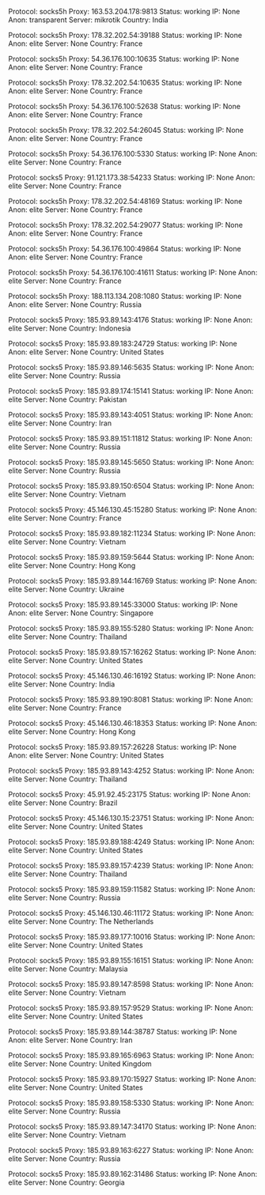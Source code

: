 Protocol: socks5h
Proxy: 163.53.204.178:9813
Status: working
IP: None
Anon: transparent
Server: mikrotik
Country: India

Protocol: socks5h
Proxy: 178.32.202.54:39188
Status: working
IP: None
Anon: elite
Server: None
Country: France

Protocol: socks5h
Proxy: 54.36.176.100:10635
Status: working
IP: None
Anon: elite
Server: None
Country: France

Protocol: socks5h
Proxy: 178.32.202.54:10635
Status: working
IP: None
Anon: elite
Server: None
Country: France

Protocol: socks5h
Proxy: 54.36.176.100:52638
Status: working
IP: None
Anon: elite
Server: None
Country: France

Protocol: socks5h
Proxy: 178.32.202.54:26045
Status: working
IP: None
Anon: elite
Server: None
Country: France

Protocol: socks5h
Proxy: 54.36.176.100:5330
Status: working
IP: None
Anon: elite
Server: None
Country: France

Protocol: socks5
Proxy: 91.121.173.38:54233
Status: working
IP: None
Anon: elite
Server: None
Country: France

Protocol: socks5h
Proxy: 178.32.202.54:48169
Status: working
IP: None
Anon: elite
Server: None
Country: France

Protocol: socks5h
Proxy: 178.32.202.54:29077
Status: working
IP: None
Anon: elite
Server: None
Country: France

Protocol: socks5h
Proxy: 54.36.176.100:49864
Status: working
IP: None
Anon: elite
Server: None
Country: France

Protocol: socks5h
Proxy: 54.36.176.100:41611
Status: working
IP: None
Anon: elite
Server: None
Country: France

Protocol: socks5h
Proxy: 188.113.134.208:1080
Status: working
IP: None
Anon: elite
Server: None
Country: Russia

Protocol: socks5
Proxy: 185.93.89.143:4176
Status: working
IP: None
Anon: elite
Server: None
Country: Indonesia

Protocol: socks5
Proxy: 185.93.89.183:24729
Status: working
IP: None
Anon: elite
Server: None
Country: United States

Protocol: socks5
Proxy: 185.93.89.146:5635
Status: working
IP: None
Anon: elite
Server: None
Country: Russia

Protocol: socks5
Proxy: 185.93.89.174:15141
Status: working
IP: None
Anon: elite
Server: None
Country: Pakistan

Protocol: socks5
Proxy: 185.93.89.143:4051
Status: working
IP: None
Anon: elite
Server: None
Country: Iran

Protocol: socks5
Proxy: 185.93.89.151:11812
Status: working
IP: None
Anon: elite
Server: None
Country: Russia

Protocol: socks5
Proxy: 185.93.89.145:5650
Status: working
IP: None
Anon: elite
Server: None
Country: Russia

Protocol: socks5
Proxy: 185.93.89.150:6504
Status: working
IP: None
Anon: elite
Server: None
Country: Vietnam

Protocol: socks5
Proxy: 45.146.130.45:15280
Status: working
IP: None
Anon: elite
Server: None
Country: France

Protocol: socks5
Proxy: 185.93.89.182:11234
Status: working
IP: None
Anon: elite
Server: None
Country: Vietnam

Protocol: socks5
Proxy: 185.93.89.159:5644
Status: working
IP: None
Anon: elite
Server: None
Country: Hong Kong

Protocol: socks5
Proxy: 185.93.89.144:16769
Status: working
IP: None
Anon: elite
Server: None
Country: Ukraine

Protocol: socks5
Proxy: 185.93.89.145:33000
Status: working
IP: None
Anon: elite
Server: None
Country: Singapore

Protocol: socks5
Proxy: 185.93.89.155:5280
Status: working
IP: None
Anon: elite
Server: None
Country: Thailand

Protocol: socks5
Proxy: 185.93.89.157:16262
Status: working
IP: None
Anon: elite
Server: None
Country: United States

Protocol: socks5
Proxy: 45.146.130.46:16192
Status: working
IP: None
Anon: elite
Server: None
Country: India

Protocol: socks5
Proxy: 185.93.89.190:8081
Status: working
IP: None
Anon: elite
Server: None
Country: France

Protocol: socks5
Proxy: 45.146.130.46:18353
Status: working
IP: None
Anon: elite
Server: None
Country: Hong Kong

Protocol: socks5
Proxy: 185.93.89.157:26228
Status: working
IP: None
Anon: elite
Server: None
Country: United States

Protocol: socks5
Proxy: 185.93.89.143:4252
Status: working
IP: None
Anon: elite
Server: None
Country: Thailand

Protocol: socks5
Proxy: 45.91.92.45:23175
Status: working
IP: None
Anon: elite
Server: None
Country: Brazil

Protocol: socks5
Proxy: 45.146.130.15:23751
Status: working
IP: None
Anon: elite
Server: None
Country: United States

Protocol: socks5
Proxy: 185.93.89.188:4249
Status: working
IP: None
Anon: elite
Server: None
Country: United States

Protocol: socks5
Proxy: 185.93.89.157:4239
Status: working
IP: None
Anon: elite
Server: None
Country: Thailand

Protocol: socks5
Proxy: 185.93.89.159:11582
Status: working
IP: None
Anon: elite
Server: None
Country: Russia

Protocol: socks5
Proxy: 45.146.130.46:11172
Status: working
IP: None
Anon: elite
Server: None
Country: The Netherlands

Protocol: socks5
Proxy: 185.93.89.177:10016
Status: working
IP: None
Anon: elite
Server: None
Country: United States

Protocol: socks5
Proxy: 185.93.89.155:16151
Status: working
IP: None
Anon: elite
Server: None
Country: Malaysia

Protocol: socks5
Proxy: 185.93.89.147:8598
Status: working
IP: None
Anon: elite
Server: None
Country: Vietnam

Protocol: socks5
Proxy: 185.93.89.157:9529
Status: working
IP: None
Anon: elite
Server: None
Country: United States

Protocol: socks5
Proxy: 185.93.89.144:38787
Status: working
IP: None
Anon: elite
Server: None
Country: Iran

Protocol: socks5
Proxy: 185.93.89.165:6963
Status: working
IP: None
Anon: elite
Server: None
Country: United Kingdom

Protocol: socks5
Proxy: 185.93.89.170:15927
Status: working
IP: None
Anon: elite
Server: None
Country: United States

Protocol: socks5
Proxy: 185.93.89.158:5330
Status: working
IP: None
Anon: elite
Server: None
Country: Russia

Protocol: socks5
Proxy: 185.93.89.147:34170
Status: working
IP: None
Anon: elite
Server: None
Country: Vietnam

Protocol: socks5
Proxy: 185.93.89.163:6227
Status: working
IP: None
Anon: elite
Server: None
Country: Russia

Protocol: socks5
Proxy: 185.93.89.162:31486
Status: working
IP: None
Anon: elite
Server: None
Country: Georgia

